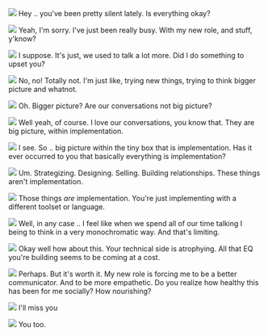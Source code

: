 <img src="/images/code.svg"> Hey .. you've been pretty silent lately. Is everything okay?

<img src="/images/person.svg"> Yeah, I'm sorry. I've just been really busy. With my new role, and stuff, y'know?

<img src="/images/code.svg"> I suppose. It's just, we used to talk a lot more. Did I do something to upset you?

<img src="/images/person.svg"> No, no! Totally not. I'm just like, trying new things, trying to think bigger picture and whatnot.

<img src="/images/code.svg"> Oh. Bigger picture? Are our conversations not big picture?

<img src="/images/person.svg"> Well yeah, of course. I love our conversations, you know that. They are big picture, within implementation.

<img src="/images/code.svg"> I see. So .. big picture within the tiny box that is implementation. Has it ever occurred to you that basically everything is implementation?

<img src="/images/person.svg"> Um. Strategizing. Designing. Selling. Building relationships. These things aren't implementation.

<img src="/images/code.svg"> Those things _are_ implementation. You're just implementing with a different toolset or language.

<img src="/images/person.svg"> Well, in any case .. I feel like when we spend all of our time talking I being to think in a very monochromatic way. And that's limiting.

<img src="/images/code.svg"> Okay well how about this. Your technical side is atrophying. All that EQ you're building seems to be coming at a cost.

<img src="/images/person.svg"> Perhaps. But it's worth it. My new role is forcing me to be a better communicator. And to be more empathetic. Do you realize how healthy this has been for me socially? How nourishing?

<img src="/images/code.svg"> I'll miss you

<img src="/images/person.svg"> You too.
